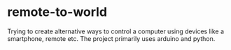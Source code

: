 # remote-to-world
Trying to create alternative ways to control a computer using devices like a smartphone, remote etc. The project primarily uses arduino and python.
